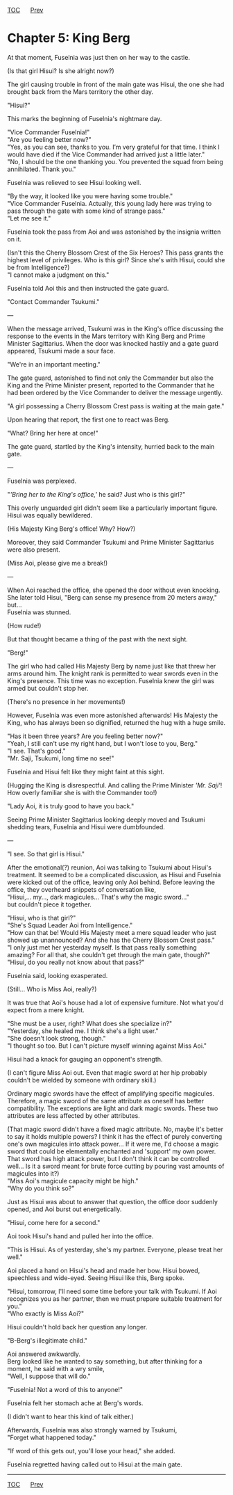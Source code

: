 [TOC](../readme.md)&nbsp;&nbsp;&nbsp;&nbsp;&nbsp;&nbsp;[Prev](Section_0004.md)&nbsp;&nbsp;&nbsp;&nbsp;&nbsp;&nbsp;



# Chapter 5: King Berg

At that moment, Fuselnia was just then on her way to the castle.  
  
(Is that girl Hisui? Is she alright now?)  
  
The girl causing trouble in front of the main gate was Hisui, the one
she had brought back from the Mars territory the other day.  
  
"Hisui?"  
  
This marks the beginning of Fuselnia's nightmare day.  
  
"Vice Commander Fuselnia!"  
"Are you feeling better now?"  
"Yes, as you can see, thanks to you. I’m very grateful for that time. I
think I would have died if the Vice Commander had arrived just a little
later."  
"No, I should be the one thanking you. You prevented the squad from
being annihilated. Thank you."  
  
Fuselnia was relieved to see Hisui looking well.  
  
"By the way, it looked like you were having some trouble."  
"Vice Commander Fuselnia. Actually, this young lady here was trying to
pass through the gate with some kind of strange pass."  
"Let me see it."  
  
Fuselnia took the pass from Aoi and was astonished by the insignia
written on it.  
  
(Isn't this the Cherry Blossom Crest of the Six Heroes? This pass grants
the highest level of privileges. Who is this girl? Since she's with
Hisui, could she be from Intelligence?)  
"I cannot make a judgment on this."  
  
Fuselnia told Aoi this and then instructed the gate guard.  
  
"Contact Commander Tsukumi."  
  
—  
  
When the message arrived, Tsukumi was in the King's office discussing
the response to the events in the Mars territory with King Berg and
Prime Minister Sagittarius. When the door was knocked hastily and a gate
guard appeared, Tsukumi made a sour face.  
  
"We're in an important meeting."  
  
The gate guard, astonished to find not only the Commander but also the
King and the Prime Minister present, reported to the Commander that he
had been ordered by the Vice Commander to deliver the message
urgently.  
  
"A girl possessing a Cherry Blossom Crest pass is waiting at the main
gate."  
  
Upon hearing that report, the first one to react was Berg.  
  
"What? Bring her here at once!"  
  
The gate guard, startled by the King's intensity, hurried back to the
main gate.  
  
—  
  
Fuselnia was perplexed.  
  
"*'Bring her to the King's office,'* he said? Just who is this girl?"  
  
This overly unguarded girl didn't seem like a particularly important
figure. Hisui was equally bewildered.  
  
(His Majesty King Berg's office! Why? How?)  
  
Moreover, they said Commander Tsukumi and Prime Minister Sagittarius
were also present.  
  
(Miss Aoi, please give me a break!)  
  
—  
  
When Aoi reached the office, she opened the door without even knocking.
She later told Hisui, "Berg can sense my presence from 20 meters away,"
but...  
Fuselnia was stunned.  
  
(How rude!)  
  
But that thought became a thing of the past with the next sight.  
  
"Berg!"  
  
The girl who had called His Majesty Berg by name just like that threw
her arms around him. The knight rank is permitted to wear swords even in
the King's presence. This time was no exception. Fuselnia knew the girl
was armed but couldn't stop her.  
  
(There's no presence in her movements!)  
  
However, Fuselnia was even more astonished afterwards! His Majesty the
King, who has always been so dignified, returned the hug with a huge
smile.  
  
"Has it been three years? Are you feeling better now?"  
"Yeah, I still can't use my right hand, but I won't lose to you,
Berg."  
"I see. That's good."  
"Mr. Saji, Tsukumi, long time no see!"  
  
Fuselnia and Hisui felt like they might faint at this sight.  
  
(Hugging the King is disrespectful. And calling the Prime Minister *'Mr.
Saji'*! How overly familiar she is with the Commander too!)  
  
"Lady Aoi, it is truly good to have you back."  
  
Seeing Prime Minister Sagittarius looking deeply moved and Tsukumi
shedding tears, Fuselnia and Hisui were dumbfounded.  
  
—  
  
"I see. So that girl is Hisui."  
  
After the emotional(?) reunion, Aoi was talking to Tsukumi about Hisui's
treatment. It seemed to be a complicated discussion, as Hisui and
Fuselnia were kicked out of the office, leaving only Aoi behind. Before
leaving the office, they overheard snippets of conversation like,  
"Hisui,... my..., dark magicules... That's why the magic sword..."  
but couldn't piece it together.  
  
"Hisui, who is that girl?"  
"She's Squad Leader Aoi from Intelligence."  
"How can that be! Would His Majesty meet a mere squad leader who just
showed up unannounced? And she has the Cherry Blossom Crest pass."  
"I only just met her yesterday myself. Is that pass really something
amazing? For all that, she couldn't get through the main gate,
though?"  
"Hisui, do you really not know about that pass?"  
  
Fuselnia said, looking exasperated.  
  
(Still... Who is Miss Aoi, really?)  
  
It was true that Aoi's house had a lot of expensive furniture. Not what
you'd expect from a mere knight.  
  
"She must be a user, right? What does she specialize in?"  
"Yesterday, she healed me. I think she's a light user."  
"She doesn't look strong, though."  
"I thought so too. But I can't picture myself winning against Miss
Aoi."  
  
Hisui had a knack for gauging an opponent's strength.  
  
(I can't figure Miss Aoi out. Even that magic sword at her hip probably
couldn't be wielded by someone with ordinary skill.)  
  
Ordinary magic swords have the effect of amplifying specific magicules.
Therefore, a magic sword of the same attribute as oneself has better
compatibility. The exceptions are light and dark magic swords. These two
attributes are less affected by other attributes.  
  
(That magic sword didn't have a fixed magic attribute. No, maybe it's
better to say it holds multiple powers? I think it has the effect of
purely converting one's own magicules into attack power... If it were
me, I'd choose a magic sword that could be elementally enchanted and
'support' my own power. That sword has high attack power, but I don't
think it can be controlled well... Is it a sword meant for brute force
cutting by pouring vast amounts of magicules into it?)  
"Miss Aoi's magicule capacity might be high."  
"Why do you think so?"  
  
Just as Hisui was about to answer that question, the office door
suddenly opened, and Aoi burst out energetically.  
  
"Hisui, come here for a second."  
  
Aoi took Hisui's hand and pulled her into the office.  
  
"This is Hisui. As of yesterday, she's my partner. Everyone, please
treat her well."  
  
Aoi placed a hand on Hisui's head and made her bow. Hisui bowed,
speechless and wide-eyed. Seeing Hisui like this, Berg spoke.  
  
"Hisui, tomorrow, I'll need some time before your talk with Tsukumi. If
Aoi recognizes you as her partner, then we must prepare suitable
treatment for you."  
"Who exactly is Miss Aoi?"  
  
Hisui couldn't hold back her question any longer.  
  
"B-Berg's illegitimate child."  
  
Aoi answered awkwardly.  
Berg looked like he wanted to say something, but after thinking for a
moment, he said with a wry smile,  
"Well, I suppose that will do."  
  
"Fuselnia! Not a word of this to anyone!"  
  
Fuselnia felt her stomach ache at Berg's words.  
  
(I didn't want to hear this kind of talk either.)  
  
Afterwards, Fuselnia was also strongly warned by Tsukumi,  
"Forget what happened today."  
  
"If word of this gets out, you'll lose your head," she added.  
  
Fuselnia regretted having called out to Hisui at the main gate.  
  
  
  


---
[TOC](../readme.md)&nbsp;&nbsp;&nbsp;&nbsp;&nbsp;&nbsp;[Prev](Section_0004.md)&nbsp;&nbsp;&nbsp;&nbsp;&nbsp;&nbsp;

